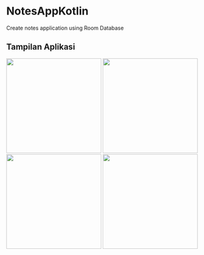 # NotesAppKotlin

Create notes application using Room Database

## Tampilan Aplikasi
<div>
    <img src="https://ibb.co/GxZhQwf" width="250px"/>
    <img src="https://ibb.co/wQYX6RG" width="250px"/>
    <img src="https://ibb.co/MRhvTx7" width="250px"/>
    <img src="https://ibb.co/7GJBw66" width="250px"/>
</div>




